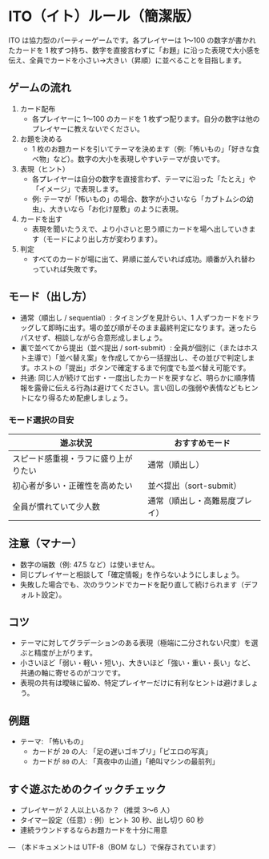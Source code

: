 # ITO（イト）ルール（簡潔版）

ITO は協力型のパーティーゲームです。各プレイヤーは 1〜100 の数字が書かれたカードを 1 枚ずつ持ち、数字を直接言わずに「お題」に沿った表現で大小感を伝え、全員でカードを小さい→大きい（昇順）に並べることを目指します。

## ゲームの流れ

1. カード配布
   - 各プレイヤーに 1〜100 のカードを 1 枚ずつ配ります。自分の数字は他のプレイヤーに教えないでください。
2. お題を決める
   - 1 枚のお題カードを引いてテーマを決めます（例:「怖いもの」「好きな食べ物」など）。数字の大小を表現しやすいテーマが良いです。
3. 表現（ヒント）
   - 各プレイヤーは自分の数字を直接言わず、テーマに沿った「たとえ」や「イメージ」で表現します。
   - 例: テーマが「怖いもの」の場合、数字が小さいなら「カブトムシの幼虫」、大きいなら「お化け屋敷」のように表現。
4. カードを出す
   - 表現を聞いたうえで、より小さいと思う順にカードを場へ出していきます（モードにより出し方が変わります）。
5. 判定
   - すべてのカードが場に出て、昇順に並んでいれば成功。順番が入れ替わっていれば失敗です。

## モード（出し方）

- 通常（順出し / sequential）: タイミングを見計らい、1 人ずつカードをドラッグして即時に出す。場の並び順がそのまま最終判定になります。迷ったらパスせず、相談しながら合意形成しましょう。
- 裏で並べてから提出（並べ提出 / sort-submit）: 全員が個別に（またはホスト主導で）「並べ替え案」を作成してから一括提出し、その並びで判定します。ホストの「提出」ボタンで確定するまで何度でも並べ替え可能です。
- 共通: 同じ人が続けて出す・一度出したカードを戻すなど、明らかに順序情報を露骨に伝える行為は避けてください。言い回しの強弱や表情などもヒントになり得るため配慮しましょう。

### モード選択の目安

| 遊ぶ状況                             | おすすめモード                 |
| ------------------------------------ | ------------------------------ |
| スピード感重視・ラフに盛り上がりたい | 通常（順出し）                 |
| 初心者が多い・正確性を高めたい       | 並べ提出（sort-submit）        |
| 全員が慣れていて少人数               | 通常（順出し・高難易度プレイ） |

## 注意（マナー）

- 数字の端数（例: 47.5 など）は使いません。
- 同じプレイヤーと相談して「確定情報」を作らないようにしましょう。
- 失敗した場合でも、次のラウンドでカードを配り直して続けられます（デフォルト設定）。

## コツ

- テーマに対してグラデーションのある表現（極端に二分されない尺度）を選ぶと精度が上がります。
- 小さいほど「弱い・軽い・短い」、大きいほど「強い・重い・長い」など、共通の軸に寄せるのがコツです。
- 表現の共有は曖昧に留め、特定プレイヤーだけに有利なヒントは避けましょう。

## 例題

- テーマ: 「怖いもの」
  - カードが `20` の人: 「足の遅いゴキブリ」「ピエロの写真」
  - カードが `80` の人: 「真夜中の山道」「絶叫マシンの最前列」

## すぐ遊ぶためのクイックチェック

- プレイヤーが 2 人以上いるか？（推奨 3〜6 人）
- タイマー設定（任意）: 例）ヒント 30 秒、出し切り 60 秒
- 連続ラウンドするならお題カードを十分に用意

—
（本ドキュメントは UTF-8（BOM なし）で保存されています）